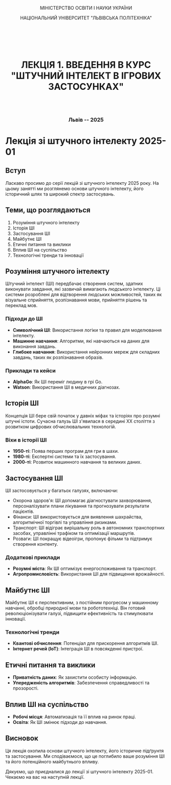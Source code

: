 <div style="text-align: center;">

МІНІСТЕРСТВО ОСВІТИ І НАУКИ УКРАЇНИ

НАЦІОНАЛЬНИЙ УНІВЕРСИТЕТ "ЛЬВІВСЬКА ПОЛІТЕХНІКА"

</div>

<br/>
<br/>
<br/>
<br/>

# <div style="text-align: center;">ЛЕКЦІЯ 1. ВВЕДЕННЯ В КУРС "ШТУЧНИЙ ІНТЕЛЕКТ В ІГРОВИХ ЗАСТОСУНКАХ"</div>

<br/>
<br/>

### <p style="text-align: center;">Львів -- 2025</p>

<div style="page-break-after: always;"></div>

# Лекція зі штучного інтелекту 2025-01

## Вступ

Ласкаво просимо до серії лекцій зі штучного інтелекту 2025 року. На цьому занятті ми розглянемо основи штучного інтелекту, його історичний шлях та широкий спектр застосувань.

## Теми, що розглядаються

1. Розуміння штучного інтелекту
2. Історія ШІ
3. Застосування ШІ 
4. Майбутнє ШІ
5. Етичні питання та виклики
6. Вплив ШІ на суспільство
7. Технологічні тренди та інновації

## Розуміння штучного інтелекту

Штучний інтелект (ШІ) передбачає створення систем, здатних виконувати завдання, які зазвичай вимагають людського інтелекту. Ці системи розроблені для відтворення людських можливостей, таких як візуальне сприйняття, розпізнавання мови, прийняття рішень та переклад мов.

### Підходи до ШІ

- **Символічний ШІ**: Використання логіки та правил для моделювання інтелекту.
- **Машинне навчання**: Алгоритми, які навчаються на даних для виконання завдань.
- **Глибоке навчання**: Використання нейронних мереж для складних завдань, таких як розпізнавання образів.

### Приклади та кейси

- **AlphaGo**: Як ШІ переміг людину в грі Go.
- **Watson**: Використання ШІ в медичних діагнозах.

## Історія ШІ

Концепція ШІ бере свій початок у давніх міфах та історіях про розумні штучні істоти. Сучасна галузь ШІ з'явилася в середині XX століття з розвитком цифрових обчислювальних технологій.

### Віхи в історії ШІ

- **1950-ті**: Поява перших програм для гри в шахи.
- **1980-ті**: Експертні системи та їх застосування.
- **2000-ті**: Розвиток машинного навчання та великих даних.

## Застосування ШІ

ШІ застосовується у багатьох галузях, включаючи:

- Охорона здоров'я: ШІ допомагає діагностувати захворювання, персоналізувати плани лікування та прогнозувати результати пацієнтів.
- Фінанси: ШІ використовується для виявлення шахрайства, алгоритмічної торгівлі та управління ризиками.
- Транспорт: ШІ відіграє вирішальну роль в автономних транспортних засобах, управлінні трафіком та оптимізації маршрутів.
- Розваги: ШІ покращує відеоігри, пропонує фільми та підтримує створення контенту.

### Додаткові приклади

- **Розумні міста**: Як ШІ оптимізує енергоспоживання та транспорт.
- **Агропромисловість**: Використання ШІ для підвищення врожайності.

## Майбутнє ШІ

Майбутнє ШІ є перспективним, з постійним прогресом у машинному навчанні, обробці природної мови та робототехніці. Він готовий революціонізувати галузі, підвищити ефективність та стимулювати інновації.

### Технологічні тренди

- **Квантові обчислення**: Потенціал для прискорення алгоритмів ШІ.
- **Інтернет речей (IoT)**: Інтеграція ШІ в повсякденні пристрої.

## Етичні питання та виклики

- **Приватність даних**: Як захистити особисту інформацію.
- **Упередженість алгоритмів**: Забезпечення справедливості та прозорості.

## Вплив ШІ на суспільство

- **Робочі місця**: Автоматизація та її вплив на ринок праці.
- **Освіта**: Як ШІ змінює підходи до навчання.

## Висновок

Ця лекція охопила основи штучного інтелекту, його історичне підґрунтя та застосування. Ми сподіваємося, що це поглибило ваше розуміння ШІ та його потенційного майбутнього впливу.

Дякуємо, що приєдналися до лекції зі штучного інтелекту 2025-01. Чекаємо на вас на наступній лекції.





